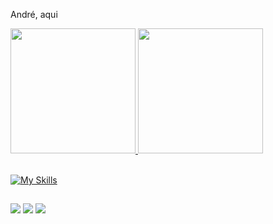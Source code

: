 André, aqui

<div align="left">
  <a href="https://github.com/ahariosi">
  <img height="200em" src="https://github-readme-stats.vercel.app/api?username=ahariosi&show_icons=true&theme=dark&include_all_commits=true&count_private=true"/>
  <img height="200em" src="https://github-readme-stats.vercel.app/api/top-langs/?username=ahariosi&layout=compact&langs_count=7&theme=dark"/>
</div>
<div style="display: inline_block"><br>

          
  [![My Skills](https://skillicons.dev/icons?i=aws,docker,ansible,python)](https://skillicons.dev)
  ##
 
<div> 
  <a href="https://instagram.com/ahariosi" target="_blank"><img src="https://img.shields.io/badge/-Instagram-%23E4405F?style=for-the-badge&logo=instagram&logoColor=white" target="_blank"></a> 
  <a href = "mailto:aha.contatosgmail.com"><img src="https://img.shields.io/badge/-Gmail-%23333?style=for-the-badge&logo=gmail&logoColor=white" target="_blank"></a>
  <a href="https://www.linkedin.com/in/ahariosi45875016a" target="_blank"><img src="https://img.shields.io/badge/-LinkedIn-%230077B5?style=for-the-badge&logo=linkedin&logoColor=white" target="_blank"></a> 
</div>
